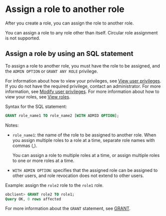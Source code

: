 # Assign a role to another role

After you create a role, you can assign the role to another role.

You can assign a role to any role other than itself. Circular role assignment is not supported.

## Assign a role by using an SQL statement

To assign a role to another role, you must have the role to be assigned, and the `ADMIN OPTION` or `GRANT ANY ROLE` privilege.

For information about how to view your privileges, see [View user privileges](../4.view-the-user-permissions-of-oracle-mode.md). If you do not have the required privilege, contact an administrator. For more information, see [Modify user privileges](../5.modify-user-permissions-for-oralce-tenant-of-oracle-mode.md). For more information about how to view your roles, see [View roles](../9.manage-roles-of-oracle-mode/).

Syntax for the SQL statement:

```sql
GRANT role_name1 TO role_name2 [WITH ADMID OPTION];
```

Notes:

* `role_name1`: the name of the role to be assigned to another role. When you assign multiple roles to a role at a time, separate role names with commas (,).

   You can assign a role to multiple roles at a time, or assign multiple roles to one or more roles at a time.

* `WITH ADMIN OPTION`: specifies that the assigned role can be assigned to other users, and role revocation does not extend to other users.

Example: assign the `role2` role to the `role1` role.

```sql
obclient> GRANT role2 TO role1;
Query OK, 0 rows affected
```

For more information about the `GRANT` statement, see [GRANT](../../../../../../4.development-reference/1.sql-syntax/3.common-tenant-of-oracle-mode/9.sql-statement-of-oracle-mode/3.dcl-of-oracle-mode/17.grant-of-oracle-mode.md).
